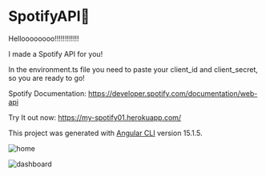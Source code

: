 # SpotifyAPI🐝

Helloooooooo!!!!!!!!!!!!

I made a Spotify API for you!

In the environment.ts file you need to paste your client_id and client_secret, so you are ready to go!

Spotify Documentation: https://developer.spotify.com/documentation/web-api

Try It out now: https://my-spotify01.herokuapp.com/

This project was generated with [Angular CLI](https://github.com/angular/angular-cli) version 15.1.5.


![home](https://user-images.githubusercontent.com/114669268/233660397-0fa18097-cd32-467c-9c4f-f3181bac16ca.png)


![dashboard](https://user-images.githubusercontent.com/114669268/234789562-f55cc4a0-42fe-4ae0-a2ec-a094767b5d50.png)
